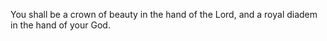 You shall be a crown of beauty in the hand of the Lord, and a royal diadem in the hand of your God.
